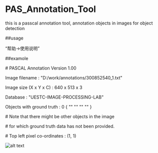 # PAS_Annotation_Tool

this is a passcal annotation tool, annotation objects in images for object detection

##usage

“帮助->使用说明”


##examole


\# PASCAL Annotation Version 1.00


Image filename : "D:/work/annotations/300852540_1.txt"

Image size (X x Y x C) : 640 x 513 x 3

Database : "UESTC-IMAGE-PROCESSING-LAB"

Objects with ground truth : 0 { "" "" "" "" }


\# Note that there might be other objects in the image

\# for which ground truth data has not been provided.


\# Top left pixel co-ordinates : (1, 1)




![alt text](https://github.com/wjgaas/PAS_Annotation_Tool/blob/master/PAS.PNG)
